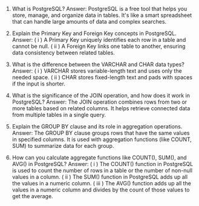 01. What is PostgreSQL?
Answer: PostgreSQL is a free tool that helps you store, manage, and organize data in tables. It's like a smart spreadsheet that can handle large amounts of data and complex searches.

02. Explain the Primary Key and Foreign Key concepts in PostgreSQL.
Answer: ( i ) A Primary Key uniquely identifies each row in a table and cannot be null.
        ( ii ) A Foreign Key links one table to another, ensuring data consistency between related tables.

03. What is the difference between the VARCHAR and CHAR data types?
Answer: ( i ) VARCHAR stores variable-length text and uses only the needed space.
        ( ii ) CHAR stores fixed-length text and pads with spaces if the input is shorter.

04. What is the significance of the JOIN operation, and how does it work in PostgreSQL?
Answer: The JOIN operation combines rows from two or more tables based on related columns. It helps retrieve connected data from multiple tables in a single query.

05. Explain the GROUP BY clause and its role in aggregation operations.
Answer: The GROUP BY clause groups rows that have the same values in specified columns. It is used with aggregation functions (like COUNT, SUM) to summarize data for each group.

06. How can you calculate aggregate functions like COUNT(), SUM(), and AVG() in PostgreSQL?
Answer: ( i ) The COUNT() function in PostgreSQL is used to count the number of rows in a table or the number of non-null values in a column.
        ( ii ) The SUM() function in PostgreSQL adds up all the values in a numeric column.
        ( iii ) The AVG() function adds up all the values in a numeric column and divides by the count of those values to get the average.
